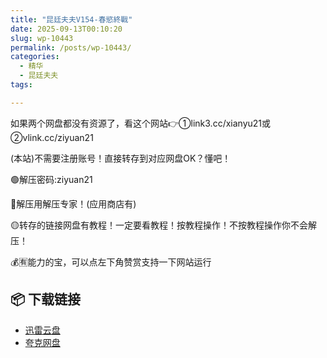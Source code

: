 ```yaml
---
title: "昆廷夫夫V154-春慾終戰"
date: 2025-09-13T00:10:20
slug: wp-10443
permalink: /posts/wp-10443/
categories:
  - 精华
  - 昆廷夫夫
tags:

---
```


如果两个网盘都没有资源了，看这个网站👉①link3.cc/xianyu21或②vlink.cc/ziyuan21

(本站)不需要注册账号！直接转存到对应网盘OK？懂吧！

🟢解压密码:ziyuan21

🔵解压用解压专家！(应用商店有)

🟡转存的链接网盘有教程！一定要看教程！按教程操作！不按教程操作你不会解压！

💰🈶能力的宝，可以点左下角赞赏支持一下网站运行

## 📦 下载链接
- [迅雷云盘](https://blziyuan21.com/pay-download/10443?key=e7e8c5adf3&down_id=0)
- [夸克网盘](https://blziyuan21.com/pay-download/10443?key=e7e8c5adf3&down_id=1)

